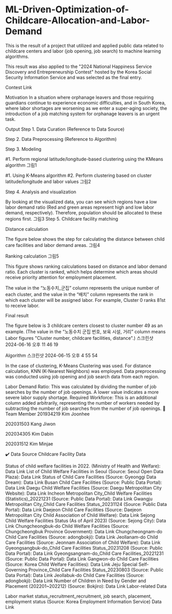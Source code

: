 # ML-Driven-Optimization-of-Childcare-Allocation-and-Labor-Demand
This is the result of a project that utilized and applied public data related to childcare centers and labor (job opening, job search) to machine learning algorithms.

This result was also applied to the "2024 National Happiness Service Discovery and Entrepreneurship Contest" hosted by the Korea Social Security Information Service and was selected as the final entry.

Contest Link

Motivation
In a situation where orphanage leavers and those requiring guardians continue to experience economic difficulties, and in South Korea, where labor shortages are worsening as we enter a super-aging society, the introduction of a job matching system for orphanage leavers is an urgent task.

Output
Step 1. Data Curation (Reference to Data Source)

Step 2. Data Preprocessing (Reference to Algorithm)

Step 3. Modeling

#1. Perform regional latitude/longitude-based clustering using the KMeans algorithm
그림1

#1. Using K-Means algorithm
#2. Perform clustering based on cluster latitude/longitude and labor values
그림2

Step 4. Analysis and visualization

By looking at the visualized data, you can see which regions have a low labor demand ratio (Red and green areas represent high and low labor demand, respectively).
Therefore, population should be allocated to these regions first.
그림3
Step 5. Childcare facility matching

Distance calculation

The figure below shows the step for calculating the distance between child care facilities and labor demand areas.
그림4

Ranking calculation
그림5

This figure shows ranking calculations based on distance and labor demand ratio. Each cluster is ranked, which helps determine which areas should receive priority attention for employment placement.

The value in the “노동수치_군집” column represents the unique number of each cluster, and the value in the “배치” column represents the rank in which each cluster will be assigned labor. For example, Cluster 0 ranks 81st to receive labor.

Final result

The figure below is 3 childcare centers closest to cluster number 49 as an example.
(The value in the “노동수치 군집 번호, 보육 시설, 거리” column means Labor figures "Cluster number, childcare facilities, distance".)
스크린샷 2024-06-16 오후 11 46 19

Algorithm
스크린샷 2024-06-15 오후 4 55 54

In the case of clustering, K-Means Clustering was used. For distance calculation, KNN (K-Nearest Neighbors) was employed. Data preprocessing was conducted using job opening and job search data from each region.

Labor Demand Ratio: This was calculated by dividing the number of job searches by the number of job openings. A lower value indicates a more severe labor supply shortage.
Required Workforce: This is an additional column added arbitrarily, representing the number of workers needed by subtracting the number of job searches from the number of job openings.
👥 Team Member
201934219 Kim Joonhee

202031503 Kang Jiwon

202034305 Kim Dabin

202031512 Kim Minjae

✔️ Data Source
Childcare Facility Data

Status of child welfare facilities in 2022. (Ministry of Health and Welfare): Data Link
List of Child Welfare Facilities in Seoul (Source: Seoul Open Data Plaza): Data Link
Status of Child Care Facilities (Source: Gyeonggi Data Dream): Data Link
Busan Child Care Facilities (Source: Public Data Portal): Data Link
Daegu Child Welfare Facilities (Source: Daegu Metropolitan City Website): Data Link
Incheon Metropolitan City_Child Welfare Facilities (Statistics)_20221231 (Source: Public Data Portal): Data Link
Gwangju Metropolitan City_Child Care Facilities Status_20231124 (Source: Public Data Portal): Data Link
Daejeon Child Care Facilities (Source: Daejeon Metropolitan City Child Association of Child Welfare): Data Link
Sejong Child Welfare Facilities Status (As of April 2023) (Source: Sejong City): Data Link
Chungcheongbuk-do Child Welfare Facilities (Source: Chungcheongbuk Province Government): Data Link
Chungcheongnam-do Child Care Facilities (Source: adongbokji): Data Link
Jeollanam-do Child Care Facilities (Source: Jeonnam Association of Child Welfare): Data Link
Gyeongsangbuk-do_Child Care Facilities Status_20231208 (Source: Public Data Portal): Data Link
Gyeongsangnam-do_Child Care Facilities_20221231 (Source: Public Data Portal): Data Link
Gangwon-do Child Care Facilities (Source: Korea Child Welfare Facilities): Data Link
Jeju Special Self-Governing Province_Child Care Facilities Status_20230803 (Source: Public Data Portal): Data Link
Jeollabuk-do Child Care Facilities (Source: adongbokji): Data Link
Number of Children in Need by Gender and Placement (202201~202212) (Source: Bokjiro): Data Link
Labor-related Data

Labor market status_recruitment_recruitment, job search, placement, employment status (Source: Korea Employment Information Service) Data Link
